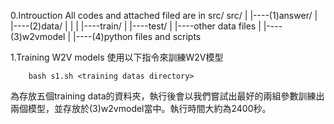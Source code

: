 0.Introuction 
All codes and attached filed are in src/ 
src/ 
 | 
 |----(1)answer/ 
 | 
 |----(2)data/ 
 |        | 
 |        |----train/ 
 |		  |----test/ 
 |		  |----other data files 
 | 
 |----(3)w2vmodel 
 | 
 |----(4)python files and scripts 



1.Training W2V models 
使用以下指令來訓練W2V模型 

		bash s1.sh <training datas directory>

<training datas directory>為存放五個training data的資料夾，執行後會以我們嘗試出最好的兩組參數訓練出兩個模型，並存放於(3)w2vmodel當中。執行時間大約為2400秒。 




